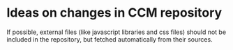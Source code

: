 Ideas on changes in CCM repository
===================================

If possible, external files (like javascript libraries and css files) should not be 
included in the repository, but fetched automatically from their sources.


